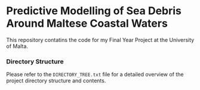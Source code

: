# Predictive Modelling of Sea Debris Around Maltese Coastal Waters

This repository contatins the code for my Final Year Project at the University of Malta.

### Directory Structure

Please refer to the `DIRECTORY_TREE.txt` file for a detailed overview of the project directory structure and contents.
